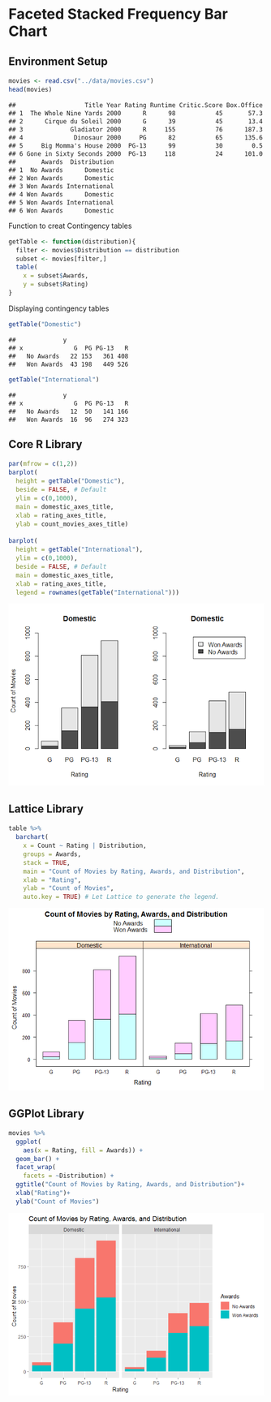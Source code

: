 # Faceted Stacked Frequency Bar Chart

## Environment Setup

``` r
movies <- read.csv("../data/movies.csv")
head(movies)
```

    ##                   Title Year Rating Runtime Critic.Score Box.Office
    ## 1  The Whole Nine Yards 2000      R      98           45       57.3
    ## 2      Cirque du Soleil 2000      G      39           45       13.4
    ## 3             Gladiator 2000      R     155           76      187.3
    ## 4              Dinosaur 2000     PG      82           65      135.6
    ## 5     Big Momma's House 2000  PG-13      99           30        0.5
    ## 6 Gone in Sixty Seconds 2000  PG-13     118           24      101.0
    ##       Awards  Distribution
    ## 1  No Awards      Domestic
    ## 2 Won Awards      Domestic
    ## 3 Won Awards International
    ## 4 Won Awards      Domestic
    ## 5 Won Awards International
    ## 6 Won Awards      Domestic

Function to creat Contingency tables

``` r
getTable <- function(distribution){
  filter <- movies$Distribution == distribution
  subset <- movies[filter,]
  table(
    x = subset$Awards,
    y = subset$Rating)
}
```

Displaying contingency tables

``` r
getTable("Domestic")
```

    ##             y
    ## x              G  PG PG-13   R
    ##   No Awards   22 153   361 408
    ##   Won Awards  43 198   449 526

``` r
getTable("International")
```

    ##             y
    ## x              G  PG PG-13   R
    ##   No Awards   12  50   141 166
    ##   Won Awards  16  96   274 323

## Core R Library

``` r
par(mfrow = c(1,2))
barplot(
  height = getTable("Domestic"),
  beside = FALSE, # Default
  ylim = c(0,1000),
  main = domestic_axes_title,
  xlab = rating_axes_title,
  ylab = count_movies_axes_title)

barplot(
  height = getTable("International"),
  ylim = c(0,1000),
  beside = FALSE, # Default
  main = domestic_axes_title,
  xlab = rating_axes_title,
  legend = rownames(getTable("International")))
```

![](../../images/statistics/grouped_stacked_bar_chart_trivariate_1.png)

## Lattice Library


``` r
table %>%
  barchart(
    x = Count ~ Rating | Distribution,
    groups = Awards,
    stack = TRUE,
    main = "Count of Movies by Rating, Awards, and Distribution",
    xlab = "Rating",
    ylab = "Count of Movies",
    auto.key = TRUE) # Let Lattice to generate the legend.
```

![](../../images/statistics/grouped_stacked_bar_chart_trivariate_2.png)

## GGPlot Library


``` r
movies %>%
  ggplot(
    aes(x = Rating, fill = Awards)) +
  geom_bar() +
  facet_wrap(
    facets = ~Distribution) +
  ggtitle("Count of Movies by Rating, Awards, and Distribution")+
  xlab("Rating")+
  ylab("Count of Movies")
```

![](../../images/statistics/grouped_stacked_chart_trivariate_3.png)